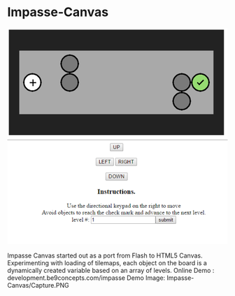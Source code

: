 # Impasse-Canvas

![Impasse Canvas Example](https://github.com/be9concepts/Impasse-Canvas/blob/master/Capture.PNG?raw=true "Impasse Canvas")

Impasse Canvas started out as a port from Flash to HTML5 Canvas.
Experimenting with loading of tilemaps, each object on the board is a dynamically created variable based on an array of levels.
Online Demo : development.be9concepts.com/impasse
Demo Image: Impasse-Canvas/Capture.PNG
